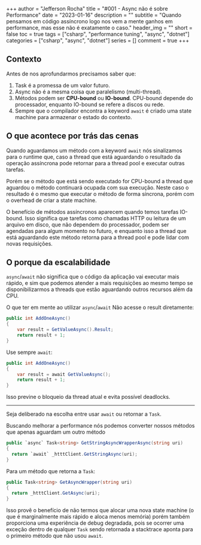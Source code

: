 +++
author = "Jefferson Rocha"
title = "#001 - Async não é sobre Performance"
date = "2023-01-16"
description = ""
subtitle = "Quando pensamos em código assíncrono logo nos vem a mente ganhos em performance, mas esse não é exatamente o caso."
header_img = ""
short = false
toc = true
tags = ["csharp", "performance tuning", "async", "dotnet"]
categories = ["csharp", "async", "dotnet"]
series = []
comment = true
+++

## Contexto
Antes de nos aprofundarmos precisamos saber que:

1. Task é a promessa de um valor futuro.
2. Async não é a mesma coisa que paralelismo (multi-thread).
3. Métodos podem ser **CPU-bound** ou **IO-bound**. CPU-bound depende do processador, enquanto IO-bound se refere a discos ou rede.
4. Sempre que o compilador encontra a keyword `await` é criado uma state machine para armazenar o estado do contexto.

## O que acontece por trás das cenas
Quando aguardamos um método com a keyword `await` nós sinalizamos para o runtime que, caso a thread que está aguardando o resultado da operação assíncrona pode retornar para a thread pool e executar outras tarefas.

Porém se o método que está sendo executado for CPU-bound a thread que aguardou o método continuará ocupada com sua execução. Neste caso o resultado é o mesmo que executar o método de forma síncrona, porém com o overhead de criar a state machine.

O benefício de métodos assíncronos aparecem quando temos tarefas IO-bound. Isso significa que tarefas como chamadas HTTP ou leitura de um arquivo em disco, que não dependem do processador, podem ser agendadas para algum momento no futuro, e enquanto isso a thread que está aguardando este método retorna para a thread pool e pode lidar com novas requisições.

## O porque da escalabilidade
`async`/`await` não significa que o código da aplicação vai executar mais rápido, e sim que podemos atender a mais requisições ao mesmo tempo se disponibilizarmos a threads que estão aguardando outros recursos além da CPU.

O que ter em mente ao utilizar `async`/`await`
Não acesse o result diretamente:
```csharp
public int AddOneAsync()
{
    var result = GetValueAsync().Result;
    return result + 1;
}
```

Use sempre `await`:
```csharp
public int AddOneAsync()
{
    var result = await GetValueAsync();
    return result + 1;
}
```
Isso previne o bloqueio da thread atual e evita possível deadlocks.

---

Seja deliberado na escolha entre usar `await` ou retornar a `Task`.

Buscando melhorar a performance nós podemos converter nossos métodos que apenas aguardam um outro método
```csharp
public `async` Task<string> GetStringAsyncWrapperAsync(string uri)
{
  return `await` _htttClient.GetStringAsync(uri);
}
```
Para um método que retorna a `Task`:
```csharp
public Task<string> GetAsyncWrapper(string uri)
{
  return _htttClient.GetAsync(uri);
}
```
Isso provê o benefício de não termos que alocar uma nova state machine (o que é marginalmente mais rápido e aloca menos memória) porém também proporciona uma experiência de debug degradada, pois se ocorrer uma exceção dentro de qualquer `Task` sendo retornada a stacktrace aponta para o primeiro método que não usou `await`.